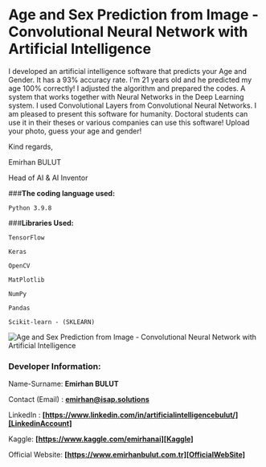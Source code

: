 # **Age and Sex Prediction from Image - Convolutional Neural Network with Artificial Intelligence**
I developed an artificial intelligence software that predicts your Age and Gender. It has a 93% accuracy rate. I'm 21 years old and he predicted my age 100% correctly! I adjusted the algorithm and prepared the codes. A system that works together with Neural Networks in the Deep Learning system. I used Convolutional Layers from Convolutional Neural Networks. I am pleased to present this software for humanity. Doctoral students can use it in their theses or various companies can use this software! Upload your photo, guess your age and gender!

Kind regards,

Emirhan BULUT

Head of AI & AI Inventor

###**The coding language used:**

`Python 3.9.8`

###**Libraries Used:**

`TensorFlow`

`Keras`

`OpenCV`

`MatPlotlib`

`NumPy`

`Pandas`

`Scikit-learn - (SKLEARN)`

<img class="fit-picture"
     src="https://raw.githubusercontent.com/emirhanai/Age-and-Sex-Prediction-from-Image---Convolutional-Neural-Network-with-Artificial-Intelligence/main/Age%20and%20Sex%20Prediction%20from%20Image%20-%20Convolutional%20Neural%20Network%20with%20Artificial%20Intelligence.png"
     alt="Age and Sex Prediction from Image - Convolutional Neural Network with Artificial Intelligence">
     
### **Developer Information:**

Name-Surname: **Emirhan BULUT**

Contact (Email) : **emirhan@isap.solutions**

LinkedIn : **[https://www.linkedin.com/in/artificialintelligencebulut/][LinkedinAccount]**

[LinkedinAccount]: https://www.linkedin.com/in/artificialintelligencebulut/

Kaggle: **[https://www.kaggle.com/emirhanai][Kaggle]**

Official Website: **[https://www.emirhanbulut.com.tr][OfficialWebSite]**

[Kaggle]: https://www.kaggle.com/emirhanai

[OfficialWebSite]: https://www.emirhanbulut.com.tr
